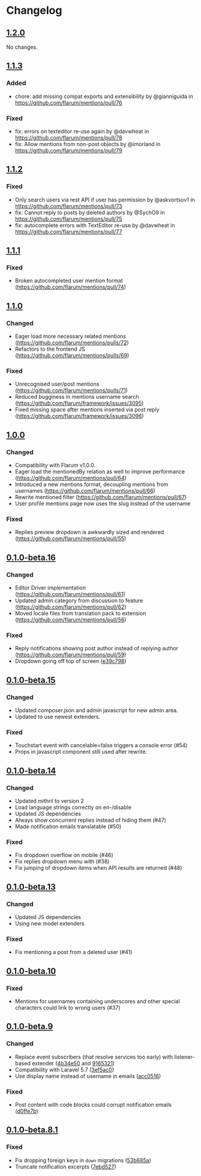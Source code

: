 # Changelog

## [1.2.0](https://github.com/flarum/mentions/compare/v1.1.3...v1.2.0)

No changes.

## [1.1.3](https://github.com/flarum/mentions/compare/v1.1.2...v1.1.3)

### Added
- chore: add missing compat exports and extensibility by @gianniguida in https://github.com/flarum/mentions/pull/76

### Fixed
- fix: errors on texteditor re-use again by @davwheat in https://github.com/flarum/mentions/pull/78
- fix: Allow mentions from non-post objects by @imorland in https://github.com/flarum/mentions/pull/79

## [1.1.2](https://github.com/flarum/mentions/compare/v1.1.1...v1.1.2)

### Fixed
- Only search users via rest API if user has permission by @askvortsov1 in https://github.com/flarum/mentions/pull/73
- fix: Cannot reply to posts by deleted authors by @SychO9 in https://github.com/flarum/mentions/pull/75
- fix: autocomplete errors with TextEditor re-use by @davwheat in https://github.com/flarum/mentions/pull/77

## [1.1.1](https://github.com/flarum/mentions/compare/v1.1.0...v1.1.1)

### Fixed
- Broken autocompleted user mention format (https://github.com/flarum/mentions/pull/74)

## [1.1.0](https://github.com/flarum/mentions/compare/v1.0.0...v1.1.0)

### Changed
- Eager load more necessary related mentions (https://github.com/flarum/mentions/pulls/72)
- Refactors to the frontend JS (https://github.com/flarum/mentions/pulls/69) 

### Fixed
- Unrecognised user/post mentions (https://github.com/flarum/mentions/pulls/71)
- Reduced bugginess in mentions username search (https://github.com/flarum/framework/issues/3095)
- Fixed missing space after mentions inserted via post reply (https://github.com/flarum/framework/issues/3096)

## [1.0.0](https://github.com/flarum/mentions/compare/v0.1.0-beta.16...v1.0.0)

### Changed
- Compatibility with Flarum v1.0.0.
- Eager load the mentionedBy relation as well to improve performance (https://github.com/flarum/mentions/pull/64)
- Introduced a new mentions format, decoupling mentions from usernames (https://github.com/flarum/mentions/pull/66)
- Rewrite mentioned filter (https://github.com/flarum/mentions/pull/67)
- User profile mentions page now uses the slug instead of the username 

### Fixed
- Replies preview dropdown is awkwardly sized and rendered (https://github.com/flarum/mentions/pull/55)

## [0.1.0-beta.16](https://github.com/flarum/mentions/compare/v0.1.0-beta.15...v0.1.0-beta.16)

### Changed
- Editor Driver implementation (https://github.com/flarum/mentions/pull/61)
- Updated admin category from discussion to feature (https://github.com/flarum/mentions/pull/62)
- Moved locale files from translation pack to extension (https://github.com/flarum/mentions/pull/56)

### Fixed
- Reply notifications showing post author instead of replying author (https://github.com/flarum/mentions/pull/59)
- Dropdown going off top of screen ([e39c798](https://github.com/flarum/mentions/commit/e39c798298ba2b3130ed97945aefeff6af14a5d4))

## [0.1.0-beta.15](https://github.com/flarum/mentions/compare/v0.1.0-beta.14.1...v0.1.0-beta.15)

### Changed
- Updated composer.json and admin javascript for new admin area.
- Updated to use newest extenders.

### Fixed
- Touchstart event with cancelable=false triggers a console error (#54)
- Props in javascript component still used after rewrite.

## [0.1.0-beta.14](https://github.com/flarum/mentions/compare/v0.1.0-beta.13...v0.1.0-beta.14)

### Changed
- Updated mithril to version 2
- Load language strings correctly on en-/disable
- Updated JS dependencies
- Always show concurrent replies instead of hiding them (#47)
- Made notification emails translatable (#50)

### Fixed
- Fix dropdown overflow on mobile (#46)
- Fix replies dropdown menu with (#38)
- Fix jumping of dropdown items when API results are returned (#48)

## [0.1.0-beta.13](https://github.com/flarum/mentions/compare/v0.1.0-beta.12...v0.1.0-beta.13)

### Changed
- Updated JS dependencies
- Using new model extenders

### Fixed
- Fix mentioning a post from a deleted user (#41)

## [0.1.0-beta.10](https://github.com/flarum/mentions/compare/v0.1.0-beta.9...v0.1.0-beta.10)

### Fixed
- Mentions for usernames containing underscores and other special characters could link to wrong users (#37)

## [0.1.0-beta.9](https://github.com/flarum/mentions/compare/v0.1.0-beta.8.1...v0.1.0-beta.9)

### Changed
- Replace event subscribers (that resolve services too early) with listener-based extender ([4b34e50](https://github.com/flarum/mentions/commit/4b34e5096d1a2cef127b41756ebd7b4eb46bb0dd) and [9165321](https://github.com/flarum/mentions/commit/91653218eaeb031f644b1763297097b03c6aaac1))
- Compatibility with Laravel 5.7 ([3ef5ac0](https://github.com/flarum/mentions/commit/3ef5ac0cce350aff9db93c28c8ba3432dab86bcd))
- Use display name instead of username in emails ([acc0516](https://github.com/flarum/mentions/commit/acc0516a18d691095dc3657648f1bc16d0c5f51f)) 

### Fixed
- Post content with code blocks could corrupt notification emails ([d0ffe7b](https://github.com/flarum/mentions/commit/d0ffe7b9f1eb48e03ad546b28199322cd2011650))

## [0.1.0-beta.8.1](https://github.com/flarum/mentions/compare/v0.1.0-beta.8...v0.1.0-beta.8.1)

### Fixed
- Fix dropping foreign keys in `down` migrations ([53b685a](https://github.com/flarum/mentions/commit/53b685a8539753c88d72eb92237749e3823b3bbf))
- Truncate notification excerpts ([7ebd527](https://github.com/flarum/mentions/commit/7ebd527487df12187a3471f5b4dfe7eaac394c7a))
